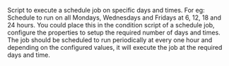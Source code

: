 Script to execute a schedule job on specific days and times. For eg: Schedule to run on all Mondays, Wednesdays and Fridays at 6, 12, 18 and 24 hours. 
You could place this in the condition script of a schedule job, configure the properties to setup the required number of days and times. 
The job should be scheduled to run periodically at every one hour and depending on the configured values, it will execute the job at the required days and time.
